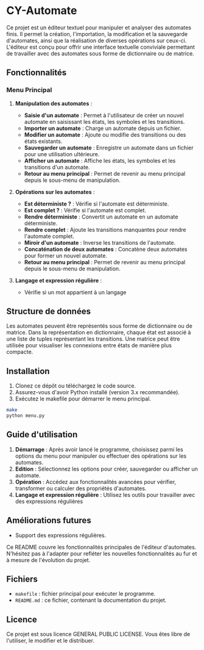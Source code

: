 # CY-Automate

Ce projet est un éditeur textuel pour manipuler et analyser des automates finis. Il permet la création, l'importation, la modification et la sauvegarde d'automates, ainsi que la réalisation de diverses opérations sur ceux-ci. L'éditeur est conçu pour offrir une interface textuelle conviviale permettant de travailler avec des automates sous forme de dictionnaire ou de matrice.

## Fonctionnalités

### Menu Principal

1. **Manipulation des automates** :
   - **Saisie d'un automate** : Permet à l'utilisateur de créer un nouvel automate en saisissant les états, les symboles et les transitions.
   - **Importer un automate** : Charge un automate depuis un fichier.
   - **Modifier un automate** : Ajoute ou modifie des transitions ou des états existants.
   - **Sauvegarder un automate** : Enregistre un automate dans un fichier pour une utilisation ultérieure.
   - **Afficher un automate** : Affiche les états, les symboles et les transitions d'un automate.
   - **Retour au menu principal** : Permet de revenir au menu principal depuis le sous-menu de manipulation.

2. **Opérations sur les automates** :
   - **Est déterministe ?** : Vérifie si l'automate est déterministe.
   - **Est complet ?** : Vérifie si l'automate est complet.
   - **Rendre déterministe** : Convertit un automate en un automate déterministe.
   - **Rendre complet** : Ajoute les transitions manquantes pour rendre l'automate complet.
   - **Miroir d'un automate** : Inverse les transitions de l'automate.
   - **Concaténation de deux automates** : Concatène deux automates pour former un nouvel automate.
   - **Retour au menu principal** : Permet de revenir au menu principal depuis le sous-menu de manipulation.
  
3. **Langage et expression régulière** :
   - Vérifie si un mot appartient à un langage

## Structure de données

Les automates peuvent être représentés sous forme de dictionnaire ou de matrice. Dans la représentation en dictionnaire, chaque état est associé à une liste de tuples représentant les transitions. Une matrice peut être utilisée pour visualiser les connexions entre états de manière plus compacte.


## Installation

1. Clonez ce dépôt ou téléchargez le code source.
2. Assurez-vous d'avoir Python installé (version 3.x recommandée).
3. Exécutez le makefile pour démarrer le menu principal.

```bash
make
python menu.py
```

## Guide d'utilisation

1. **Démarrage** : Après avoir lancé le programme, choisissez parmi les options du menu pour manipuler ou effectuer des opérations sur les automates.
2. **Edition** : Sélectionnez les options pour créer, sauvegarder ou afficher un automate.
3. **Opération** : Accédez aux fonctionnalités avancées pour vérifier, transformer ou calculer des propriétés d'automates.
4. **Langage et expression régulière** : Utilisez les outils pour travailler avec des expressions régulières 


## Améliorations futures

- Support des expressions régulières.

Ce README couvre les fonctionnalités principales de l'éditeur d'automates. N'hésitez pas à l'adapter pour refléter les nouvelles fonctionnalités au fur et à mesure de l'évolution du projet.

## Fichiers

- `makefile` : fichier principal pour exécuter le programme.
- `README.md` : ce fichier, contenant la documentation du projet.

## Licence

Ce projet est sous licence GENERAL PUBLIC LICENSE. Vous êtes libre de l'utiliser, le modifier et le distribuer.
